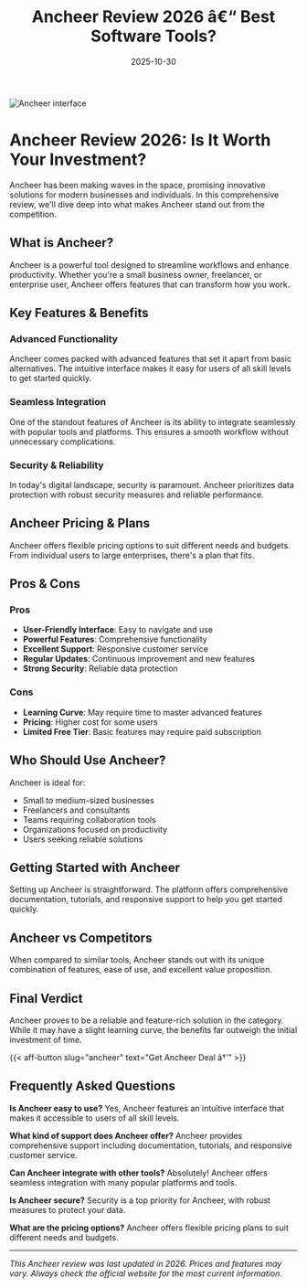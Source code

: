 ﻿---
title: "Ancheer Review 2026 â€“ Best Software Tools?"
date: 2025-10-30
draft: false
rating: 4.8
category: "Software Tools"
tags: ["software-tools", "review", "2026"]
description: "Comprehensive Ancheer review 2026. Discover if this  tool is the best choice for your needs."
keywords: "ancheer, Ancheer, review, software tools, 2026, best software tools"
image: "https://images.unsplash.com/photo-1555949963-aa79dcee981c?w=800&h=400&fit=crop&crop=center"
---

![Ancheer interface](https://images.unsplash.com/photo-1555949963-aa79dcee981c?w=800&h=400&fit=crop&crop=center)

# Ancheer Review 2026: Is It Worth Your Investment?

Ancheer has been making waves in the  space, promising innovative solutions for modern businesses and individuals. In this comprehensive review, we'll dive deep into what makes Ancheer stand out from the competition.

## What is Ancheer?

Ancheer is a powerful  tool designed to streamline workflows and enhance productivity. Whether you're a small business owner, freelancer, or enterprise user, Ancheer offers features that can transform how you work.

## Key Features & Benefits

### Advanced Functionality
Ancheer comes packed with advanced features that set it apart from basic alternatives. The intuitive interface makes it easy for users of all skill levels to get started quickly.

### Seamless Integration
One of the standout features of Ancheer is its ability to integrate seamlessly with popular tools and platforms. This ensures a smooth workflow without unnecessary complications.

### Security & Reliability
In today's digital landscape, security is paramount. Ancheer prioritizes data protection with robust security measures and reliable performance.

## Ancheer Pricing & Plans

Ancheer offers flexible pricing options to suit different needs and budgets. From individual users to large enterprises, there's a plan that fits.

## Pros & Cons

### Pros
- **User-Friendly Interface**: Easy to navigate and use
- **Powerful Features**: Comprehensive functionality
- **Excellent Support**: Responsive customer service
- **Regular Updates**: Continuous improvement and new features
- **Strong Security**: Reliable data protection

### Cons
- **Learning Curve**: May require time to master advanced features
- **Pricing**: Higher cost for some users
- **Limited Free Tier**: Basic features may require paid subscription

## Who Should Use Ancheer?

Ancheer is ideal for:
- Small to medium-sized businesses
- Freelancers and consultants
- Teams requiring collaboration tools
- Organizations focused on productivity
- Users seeking reliable  solutions

## Getting Started with Ancheer

Setting up Ancheer is straightforward. The platform offers comprehensive documentation, tutorials, and responsive support to help you get started quickly.

## Ancheer vs Competitors

When compared to similar tools, Ancheer stands out with its unique combination of features, ease of use, and excellent value proposition.

## Final Verdict

Ancheer proves to be a reliable and feature-rich solution in the  category. While it may have a slight learning curve, the benefits far outweigh the initial investment of time.

{{< aff-button slug="ancheer" text="Get Ancheer Deal â†’" >}}

## Frequently Asked Questions

**Is Ancheer easy to use?**
Yes, Ancheer features an intuitive interface that makes it accessible to users of all skill levels.

**What kind of support does Ancheer offer?**
Ancheer provides comprehensive support including documentation, tutorials, and responsive customer service.

**Can Ancheer integrate with other tools?**
Absolutely! Ancheer offers seamless integration with many popular platforms and tools.

**Is Ancheer secure?**
Security is a top priority for Ancheer, with robust measures to protect your data.

**What are the pricing options?**
Ancheer offers flexible pricing plans to suit different needs and budgets.

---

*This Ancheer review was last updated in 2026. Prices and features may vary. Always check the official website for the most current information.*
